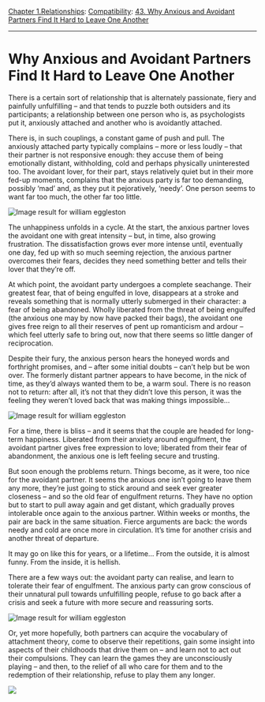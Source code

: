 [Chapter 1.Relationships](https://www.theschooloflife.com/thebookoflife/category/relationships/): [Compatibility](https://www.theschooloflife.com/thebookoflife/category/relationships/compatibility/): [43. Why Anxious and Avoidant Partners Find It Hard to Leave One Another](https://www.theschooloflife.com/thebookoflife/why-anxious-and-avoidant-partners-find-it-hard-to-leave-one-another/)

* * *

# Why Anxious and Avoidant Partners Find It Hard to Leave One Another

There is a certain sort of relationship that is alternately passionate, fiery and painfully unfulfilling – and that tends to puzzle both outsiders and its participants; a relationship between one person who is, as psychologists put it, anxiously attached and another who is avoidantly attached.

There is, in such couplings, a constant game of push and pull. The anxiously attached party typically complains – more or less loudly – that their partner is not responsive enough: they accuse them of being emotionally distant, withholding, cold and perhaps physically uninterested too. The avoidant lover, for their part, stays relatively quiet but in their more fed-up moments, complains that the anxious party is far too demanding, possibly ‘mad’ and, as they put it pejoratively, ‘needy’. One person seems to want far too much, the other far too little.

![Image result for william eggleston](https://biblioklept.files.wordpress.com/2017/08/eggleston-tomatoes.jpg)

The unhappiness unfolds in a cycle. At the start, the anxious partner loves the avoidant one with great intensity – but, in time, also growing frustration.&nbsp;The dissatisfaction grows ever more intense until, eventually one day, fed up with so much seeming rejection, the anxious partner overcomes their fears, decides they need something better and tells their lover that they’re off.

At which point, the avoidant party undergoes a complete seachange. Their greatest fear, that of being engulfed in love, disappears at a stroke and reveals something that is normally utterly submerged in their character: a fear of being abandoned. Wholly liberated from the threat of being engulfed (the anxious one may by now have packed their bags), the avoidant one gives free reign to all their reserves of pent up romanticism and ardour – which feel utterly safe to bring out, now that there seems so little danger of reciprocation.

Despite their fury, the anxious person hears the honeyed words and forthright promises, and – after some initial doubts – can’t help but be won over. The formerly distant partner appears to have become, in the nick of time, as they’d always wanted them to be, a warm soul. There is no reason not to return: after all, it’s not that they didn’t love this person, it was the feeling they weren’t loved back that was making things impossible…

![Image result for william eggleston](https://media.timeout.com/images/103231820/630/472/image.jpg)

For a time, there is bliss – and it seems that the couple are headed for long-term happiness. Liberated from their anxiety around engulfment, the avoidant partner gives free expression to love; liberated from their fear of abandonment, the anxious one is left feeling secure and trusting.

But soon enough the problems return. Things become, as it were, too nice for the avoidant partner. It seems the anxious one isn’t going to leave them any more, they’re just going to stick around and seek ever greater closeness – and so the old fear of engulfment returns. They have no option but to start to pull away again and get distant, which gradually proves intolerable once again to the anxious partner. Within weeks or months, the pair are back in the same situation. Fierce arguments are back: the words needy and cold are once more in circulation. It’s time for another crisis and another threat of departure.

It may go on like this for years, or a lifetime… From the outside, it is almost funny. From the inside, it is hellish.

There are a few ways out: the avoidant party can realise, and learn to tolerate their fear of engulfment. The anxious party can grow conscious of their unnatural pull towards unfulfilling people, refuse to go back after a crisis and seek a future with more secure and reassuring sorts.

![Image result for william eggleston](https://img.thedailybeast.com/image/upload/d_placeholder_euli9k/dpr_2.0/c_limit,w_585/fl_lossy,q_auto/v1/galleries/2016/11/03/the-best-of-photographer-william-eggleston/1611001-Jones-William-Eggleston-GAL-06_bg8rda)

Or, yet more hopefully, both partners can acquire the vocabulary of attachment theory, come to observe their repetitions, gain some insight into aspects of their childhoods that drive them on – and learn not to act out their compulsions. They can learn the games they are unconsciously playing – and then, to the relief of all who care for them and to the redemption of their relationship, refuse to play them any longer.

[![](https://img.youtube.com/vi/e9EgUvfgojY/0.jpg)](https://www.youtube.com/embed/e9EgUvfgojY '')
